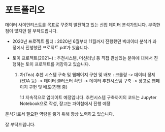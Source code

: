 # 포트폴리오

 데이터 사이언티스트를 목표로 꾸준히 발전하고 있는 신입 데이터 분석가입니다.
 부족한 점이 많지만 잘 부탁드립니다.



* 2020년 프로젝트 폴더 : 2020년 6월부터 11월까지 진행했던 빅데이터 분석가 과정에서 진행했던 프로젝트 pdf가 있습니다.

* 토이 프로젝트(2021~) : 추천시스템, 머신러닝 등 직접 관심있는 분야에 대해서 진행하는 토이 프로젝트를 저장하고 있습니다.
  1. 차(Tea) 추천 시스템 구축 및 웹페이지 구현 및 배포 : 크롤링 -> 데이터 정제(EDA 등) -> 데이터 클러스터 확인 -> 데이터 추천시스템 구축 -> 장고로 웹페이지 구현 및 배포(진행 중)
    
      1.1 지속적으로 업데이트 예정입니다. 추천시스템 구축까지의 코드는 Jupyter Notebook으로 작성, 장고는 파이참에서 진행 예정


분석가로서 필요한 역량을 쌓기 위해 항상 노력하고 있습니다.

잘 부탁드립니다.
